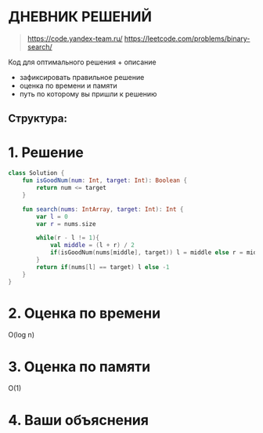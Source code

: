# ДНЕВНИК РЕШЕНИЙ

> https://code.yandex-team.ru/ https://leetcode.com/problems/binary-search/

Код для оптимального решения + описание 

- зафиксировать правильное решение
- оценка по времени и памяти
- путь по которому вы пришли к решению


## Структура:

# 1. Решение

```kotlin
class Solution {
    fun isGoodNum(num: Int, target: Int): Boolean {
        return num <= target
    }

    fun search(nums: IntArray, target: Int): Int {
        var l = 0
        var r = nums.size

        while(r - l != 1){
            val middle = (l + r) / 2
            if(isGoodNum(nums[middle], target)) l = middle else r = middle
        }
        return if(nums[l] == target) l else -1
    }
}
```


# 2. Оценка по времени

O(log n)
# 3. Оценка по памяти

О(1)

# 4. Ваши объяснения


